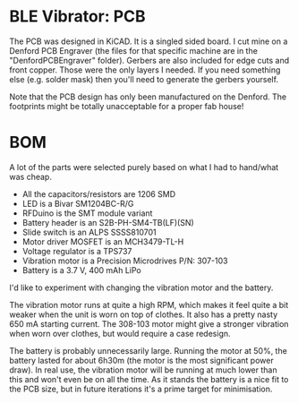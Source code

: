 # BLE Vibrator: PCB

The PCB was designed in KiCAD. It is a singled sided board. I cut mine on a Denford PCB Engraver (the files for that specific machine are in the "DenfordPCBEngraver" folder). 
Gerbers are also included for edge cuts and front copper. Those were the only layers I needed. If you need something else (e.g. solder mask) then you'll need to generate the gerbers yourself.

Note that the PCB design has only been manufactured on the Denford. The footprints might be totally unacceptable for a proper fab house!

# BOM

A lot of the parts were selected purely based on what I had to hand/what was cheap.

* All the capacitors/resistors are 1206 SMD
* LED is a Bivar SM1204BC-R/G
* RFDuino is the SMT module variant
* Battery header is an S2B-PH-SM4-TB(LF)(SN)
* Slide switch is an ALPS SSSS810701
* Motor driver MOSFET is an MCH3479-TL-H
* Voltage regulator is a TPS737
* Vibration motor is a Precision Microdrives P/N: 307-103
* Battery is a 3.7 V, 400 mAh LiPo

I'd like to experiment with changing the vibration motor and the battery.

The vibration motor runs at quite a high RPM, which makes it feel quite a bit weaker when the unit is worn on top of clothes. It also has a pretty nasty 650 mA starting current. The 308-103 motor might give a stronger vibration when worn over clothes, but would require a case redesign.

The battery is probably unnecessarily large. Running the motor at 50%, the battery lasted for about 6h30m (the motor is the most significant power draw). In real use, the vibration motor will be running at much lower than this and won't even be on all the time. As it stands the battery is a nice fit to the PCB size, but in future iterations it's a prime target for minimisation.
